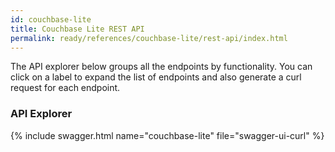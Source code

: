 ```yaml
---
id: couchbase-lite
title: Couchbase Lite REST API
permalink: ready/references/couchbase-lite/rest-api/index.html
---
```


The API explorer below groups all the endpoints by functionality. You can click on a label to expand the list of endpoints and also generate a curl request for each endpoint.

### API Explorer

{% include swagger.html name="couchbase-lite" file="swagger-ui-curl" %}